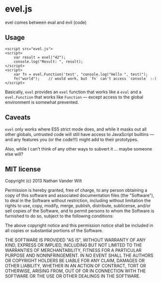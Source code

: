 # evel.js

evel comes between eval and evil (code)

## Usage

```
<script src="evel.js">
<script>
    var result = evel("42");
    console.log("Result: ", result);
</script>
<script>
    var fn = evel.Function('test', "console.log("Hello ", test)");
    fn("world");    // would work, but `fn` can't access `console` :-)
</script>
```

Basically, `evel` provides an `evel` function that works like a `eval` and a `evel.Function` that works like `Function` — except access to the global environment is somewhat prevented.

## Caveats

`evel` only works where ES5 strict mode does, and while it masks out all other globals, untrusted code will still have access to JavaScript builtins — and any features you (or the code!!!) might add to their prototypes.

Also, while I can't think of any other ways to subvert it … maybe someone else will?

## MIT license

Copyright (c) 2013 Nathan Vander Wilt

Permission is hereby granted, free of charge, to any person obtaining a copy
of this software and associated documentation files (the "Software"), to deal
in the Software without restriction, including without limitation the rights
to use, copy, modify, merge, publish, distribute, sublicense, and/or sell
copies of the Software, and to permit persons to whom the Software is
furnished to do so, subject to the following conditions:

The above copyright notice and this permission notice shall be included in
all copies or substantial portions of the Software.

THE SOFTWARE IS PROVIDED "AS IS", WITHOUT WARRANTY OF ANY KIND, EXPRESS OR
IMPLIED, INCLUDING BUT NOT LIMITED TO THE WARRANTIES OF MERCHANTABILITY,
FITNESS FOR A PARTICULAR PURPOSE AND NONINFRINGEMENT. IN NO EVENT SHALL THE
AUTHORS OR COPYRIGHT HOLDERS BE LIABLE FOR ANY CLAIM, DAMAGES OR OTHER
LIABILITY, WHETHER IN AN ACTION OF CONTRACT, TORT OR OTHERWISE, ARISING FROM,
OUT OF OR IN CONNECTION WITH THE SOFTWARE OR THE USE OR OTHER DEALINGS IN
THE SOFTWARE.